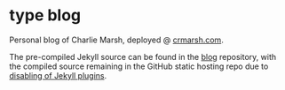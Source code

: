 # type blog

Personal blog of Charlie Marsh, deployed @ [crmarsh.com](crmarsh.com).

The pre-compiled Jekyll source can be found in the [blog](/crm416/blog) repository, with the compiled source remaining in the GitHub static hosting repo due to [disabling of Jekyll plugins](https://github.com/jekyll/jekyll/issues/325).

